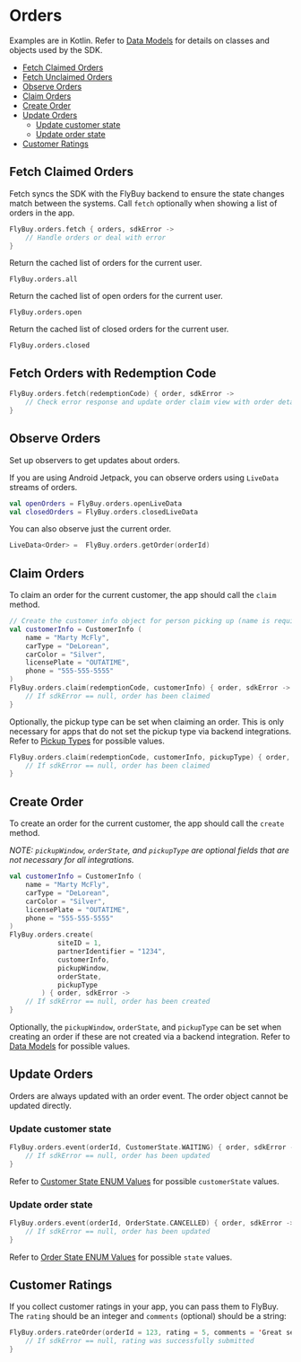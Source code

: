 # Orders

Examples are in Kotlin. Refer to [Data Models](data_models.md) for details on classes and objects used by the SDK.

- [Fetch Claimed Orders](#fetch-claimed-orders)
- [Fetch Unclaimed Orders](#fetch-unclaimed-orders)
- [Observe Orders](#observe-orders)
- [Claim Orders](#claim-orders)
- [Create Order](#create-order)
- [Update Orders](#update-orders)
  - [Update customer state](#update-customer-state)
  - [Update order state](#update-order-state)
- [Customer Ratings](#customer-ratings)

## <span id="fetch-claimed-orders">Fetch Claimed Orders</span>

Fetch syncs the SDK with the FlyBuy backend to ensure the state changes match between the systems. Call `fetch` optionally when showing a list of orders in the app.

```kotlin
FlyBuy.orders.fetch { orders, sdkError ->
    // Handle orders or deal with error
}
```

Return the cached list of orders for the current user.

```
FlyBuy.orders.all
```

Return the cached list of open orders for the current user.

```
FlyBuy.orders.open
```

Return the cached list of closed orders for the current user.

```
FlyBuy.orders.closed
```

## <span id="fetch-unclaimed-orders">Fetch Orders with Redemption Code</span>

```kotlin
FlyBuy.orders.fetch(redemptionCode) { order, sdkError ->
    // Check error response and update order claim view with order details here
}
```

## <span id="observe-orders">Observe Orders</span>

Set up observers to get updates about orders.

If you are using Android Jetpack, you can observe orders using `LiveData` streams of orders.

```kotlin
val openOrders = FlyBuy.orders.openLiveData
val closedOrders = FlyBuy.orders.closedLiveData
```

You can also observe just the current order.

```kotlin
LiveData<Order> =  FlyBuy.orders.getOrder(orderId)
```

## <span id="claim-orders">Claim Orders</span>

To claim an order for the current customer, the app should call the `claim` method.

```kotlin
// Create the customer info object for person picking up (name is required)
val customerInfo = CustomerInfo (
    name = "Marty McFly",
    carType = "DeLorean",
    carColor = "Silver",
    licensePlate = "OUTATIME",
    phone = "555-555-5555"
)
FlyBuy.orders.claim(redemptionCode, customerInfo) { order, sdkError ->
    // If sdkError == null, order has been claimed
}
```

Optionally, the pickup type can be set when claiming an order. This is only necessary for apps that do not set the pickup type via backend integrations. Refer to [Pickup Types](data_models.md#pickup-type) for possible values.


```kotlin
FlyBuy.orders.claim(redemptionCode, customerInfo, pickupType) { order, sdkError ->
    // If sdkError == null, order has been claimed
}
```

## <span id="create-order">Create Order</span>

To create an order for the current customer, the app should call the `create` method. 

*NOTE: `pickupWindow`, `orderState`, and `pickupType` are optional fields that are not necessary for all integrations.*
```kotlin
val customerInfo = CustomerInfo (
    name = "Marty McFly",
    carType = "DeLorean",
    carColor = "Silver",
    licensePlate = "OUTATIME",
    phone = "555-555-5555"
)
FlyBuy.orders.create(
            siteID = 1,
            partnerIdentifier = "1234",
            customerInfo,
            pickupWindow,
            orderState,
            pickupType
        ) { order, sdkError ->
    // If sdkError == null, order has been created
}
```

Optionally, the `pickupWindow`, `orderState`, and  `pickupType` can be set when creating an order if these are not created via a backend integration. Refer to [Data Models](data_models.md) for possible values.

## <span id="update-orders">Update Orders</span>

Orders are always updated with an order event. The order object cannot be updated directly.

### Update customer state

```kotlin
FlyBuy.orders.event(orderId, CustomerState.WAITING) { order, sdkError ->
    // If sdkError == null, order has been updated
}
```

Refer to [Customer State ENUM Values](data_models.md#customer-state-enum-values) for possible `customerState` values.

### Update order state

```kotlin
FlyBuy.orders.event(orderId, OrderState.CANCELLED) { order, sdkError ->
    // If sdkError == null, order has been updated
}
```

Refer to [Order State ENUM Values](data_models.md#order-state-enum-values) for possible `state` values.

## <span id="rate-orders">Customer Ratings</span>

If you collect customer ratings in your app, you can pass them to FlyBuy. The `rating` should be an integer and `comments` (optional) should be a string:

```kotlin
FlyBuy.orders.rateOrder(orderId = 123, rating = 5, comments = 'Great service') { order, sdkError ->
    // If sdkError == null, rating was successfully submitted
}
```

